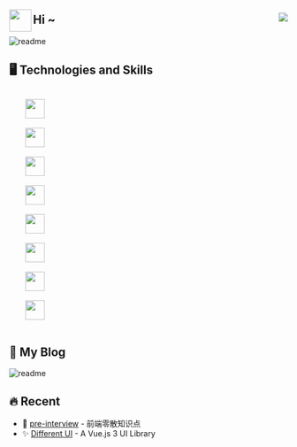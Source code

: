 ### 

<img align='left' width='40' src='https://emojis.slackmojis.com/emojis/images/1623215441/44110/cat_pls.gif?1623215441'/> 

## Hi ~ <img align='right' src="https://visitor-badge.glitch.me/badge?page_id=yesmore.yesmore" />

<div align=''>
  <img alt='readme' src="https://github-readme-stats.vercel.app/api?username=yesmore&show_icons=true&theme=radical" />   
</div>

## 🖥️ Technologies and Skills

<div align=''>
  <code>
    <a href='javascript:;'><img width="35px" src='https://cdn.jsdelivr.net/gh/devicons/devicon/icons/github/github-original.svg'/></a>
  </code>
  <code>
    <a href='javascript:;'><img width="35px" src='https://cdn.jsdelivr.net/gh/devicons/devicon/icons/html5/html5-plain.svg'/></a>
  </code>
  <code>
    <a href='javascript:;'><img width="35px" src='https://cdn.jsdelivr.net/gh/devicons/devicon/icons/css3/css3-plain.svg'/></a>
  </code>
  <code>
    <a href='javascript:;'><img width="35px" src='https://cdn.jsdelivr.net/gh/devicons/devicon/icons/javascript/javascript-plain.svg'/></a>
  </code>
  <code>
    <a href='javascript:;'><img width="35px" src='https://cdn.jsdelivr.net/gh/devicons/devicon/icons/typescript/typescript-plain.svg'/></a>
  </code>
  <code>
    <a href='javascript:;'><img width="35px" src='https://cdn.jsdelivr.net/gh/devicons/devicon/icons/nodejs/nodejs-plain.svg'/></a>
  </code>
  <code>
    <a href='javascript:;'><img width="35px" src='https://cdn.jsdelivr.net/gh/devicons/devicon/icons/vscode/vscode-plain.svg'/></a>
  </code>
  <code>
    <a href='javascript:;'><img width="35px" src='https://cdn.jsdelivr.net/gh/devicons/devicon/icons/chrome/chrome-plain.svg'/></a>
  </code>
</div>

## ​:blossom: My Blog

<div align=''>
  <img alt='readme' src='https://metrics.lecoq.io/yesmore?template=classic&base.header=0&base.activity=0&base.community=0&base.repositories=0&pagespeed=1&pagespeed.url=.user.website&pagespeed.detailed=false&pagespeed.screenshot=false&config.timezone=Etc%2FGMT-8'/>    
</div>

## 🔥 Recent

- ​:orange_book: <a href='https://github.com/yesmore/pre-interview' target='_blank'>pre-interview</a> - 前端零散知识点
- ✨ [Different UI](https://github.com/yesmore/different-ui) - A Vue.js 3 UI Library
